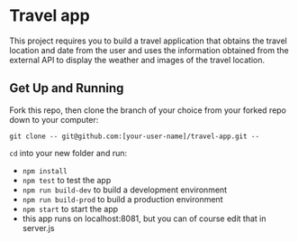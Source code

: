 # Travel app

This project requires you to build a travel application that obtains the travel location and date from the user and uses the information obtained from the external API to display the weather and images of the travel location.

## Get Up and Running

Fork this repo, then clone the branch of your choice from your forked repo down to your computer:

```
git clone -- git@github.com:[your-user-name]/travel-app.git --
```

`cd` into your new folder and run:
- ```npm install```
- ```npm test``` to test the app
- ```npm run build-dev``` to build a development environment
- ```npm run build-prod``` to build a production environment
- ```npm start``` to start the app
- this app runs on localhost:8081, but you can of course edit that in server.js

